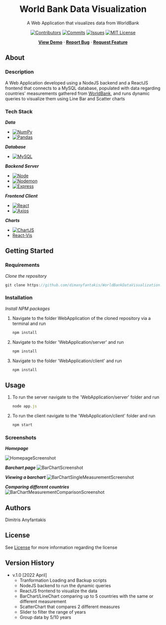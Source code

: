 <div align="center">
  <h1>World Bank Data Visualization</h1>
  <p>
    A Web Application that visualizes data from WorldBank
  </p>
  
[![Contributors][contributors-shield]][contributors-url]
[![Commits][commits-shield]][commits-url]
[![Issues][issues-shield]][issues-url]
[![MIT License][license-shield]][license-url]

[**View Demo**][demo-url] · [**Report Bug**][issues-url] · [**Request Feature**][issues-url]

</div>


## About

### Description

A Web Application developed using a NodeJS backend and a ReactJS frontend that connects to a MySQL database, populated with data regarding countries' measurements gathered from [WorldBank][worldbank-url], and runs dynamic queries to visualize them using Line Bar and Scatter charts

### Tech Stack

***Data***

* [![NumPy][NumPy]][NumPy-url]
* [![Pandas][Pandas]][Pandas-url]

***Database***

* [![MySQL][MySQL]][MySQL-url]

***Backend Server***

* [![Node][Node.js]][Node-url]
* [![Nodemon][Nodemon]][Nodemon-url]
* [![Express][Express]][Express-url]

***Frontend Client***

* [![React][React]][React-url]
* [![Axios][Axios]][Axios-url]

***Charts***

* [![ChartJS][ChartJS]][ChartJS-url]
* [React-Vis][React-Vis-url]


## Getting Started

### Requirements

_Clone the repository_
```javascript
git clone https://github.com/dimanyfantakis/WorldBankDataVisualization.git
```

### Installation

_Install NPM packages_

1. Navigate to the folder WebApplication of the cloned repository via a terminal and run
    ```javascript
    npm install
    ```

2. Navigate to the folder 'WebApplication/server' and run
    ```javascript
    npm install
    ```

3. Navigate to the folder 'WebApplication/client' and run
    ```javascript
    npm install
    ```


## Usage

1. To run the server navigate to the 'WebApplication/server' folder and run
    ```javascript
    node app.js
    ```

2. To run the client navigate to the 'WebApplication/client' folder and run
    ```javascript
    npm start
    ```

### Screenshots

***Homepage***

![HomepageScreenshot][HomepageScreenshot-url]

***Barchart page***
![BarChartScreenshot][BarChartScreenshot-url]

***Viewing a barchart***
![BarChartSingleMeasurementScreenshot][BarChartSingleMeasurementScreenshot-url]

***Comparing different countries***
![BarChartMeasurementComparisonScreenshot][BarChartMeasurementComparisonScreenshot-url]


## Authors

Dimitris Anyfantakis


## License

See [License][license-url] for more information regarding the license


## Version History

* v.1.0 [2022 April]
    * Tranformation Loading and Backup scripts
    * NodeJS backend to run the dynamic queries
    * ReactJS frontend to visualize the data
    * BarChart/LineChart comparing up to 5 countries with the same or different measurement
    * ScatterChart that compares 2 different measures 
    * Slider to filter the range of years
    * Group data by 5/10 years


[contributors-shield]: https://img.shields.io/github/contributors/dimanyfantakis/WorldBankDataVisualization
[contributors-url]: https://github.com/dimanyfantakis/WorldBankDataVisualization/graphs/contributors
[commits-shield]: https://img.shields.io/github/last-commit/dimanyfantakis/WorldBankDataVisualization
[commits-url]: https://github.com/dimanyfantakis/WorldBankDataVisualization/commit/main
[worldbank-url]: https://data.worldbank.org/
[license-shield]: https://img.shields.io/github/license/dimanyfantakis/WorldBankDataVisualization
[license-url]: https://https://github.com/dimanyfantakis/WorldBankDataVisualization/blob/main/LICENSE
[issues-shield]: https://img.shields.io/github/issues/dimanyfantakis/WorldBankDataVisualization
[issues-url]: https://github.com/dimanyfantakis/WorldBankDataVisualization/issues/
[demo-url]: https://github.com/dimanyfantakis/WorldBankDataVisualization
[NumPy]: https://img.shields.io/badge/NumPy-000000?style=flat&logo=NumPy&logoColor=########013243
[NumPy-url]: https://numpy.org/
[Pandas]: https://img.shields.io/badge/pandas-000000?style=flat&logo=pandas&logoColor=#########150458
[Pandas-url]: https://pandas.pydata.org/
[MySQL]: https://img.shields.io/badge/MySQL-000000?style=flat&logo=MySQL&logoColor=#######4479A1
[MySQL-url]: https://www.mysql.com/
[Node.js]: https://img.shields.io/badge/Node.js-000000?style=flat&logo=Node.js&logoColor=#339933logoColor=white
[Node-url]: https://nodejs.org/en/
[Nodemon]: https://img.shields.io/badge/Nodemon-000000?style=flat&logo=Nodemon&logoColor=##76D04B
[Nodemon-url]: https://www.npmjs.com/package/nodemon
[Express]: https://img.shields.io/badge/Express-000000?style=flat&logo=Express&logoColor=###000000
[Express-url]: https://expressjs.com/
[React]: https://img.shields.io/badge/React-000000?style=flat&logo=React&logoColor=####61DAFB
[React-url]: https://reactjs.org/
[Axios]: https://img.shields.io/badge/Axios-000000?style=flat&logo=Axios&logoColor=#####5A29E4
[Axios-url]: https://axios-http.com/docs/intro
[ChartJS]: https://img.shields.io/badge/Chart-000000?style=flat&logo=Chart.js&logoColor=######FF6384
[ChartJS-url]: https://www.chartjs.org/
[React-Vis-url]: https://github.com/uber/react-vis
[HomepageScreenshot-url]: https://drive.google.com/uc?export=view&id=1flo9WXFYV-2WpjCwwzy0pmxL7G_qhmGt
[BarChartScreenshot-url]: https://drive.google.com/uc?export=view&id=11Sq0FNIctJDkrYyIimvSFhCI7h1rI-ff
[BarChartSingleMeasurementScreenshot-url]: https://drive.google.com/uc?export=view&id=10IETdjVazvJKfQfuAqOzFfUiR_GI4BpZ
[BarChartMeasurementComparisonScreenshot-url]: https://drive.google.com/uc?export=view&id=1sfsXI-D7K-kZphOO2BIJWkVhG5KuPzNR